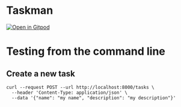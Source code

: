 # Taskman

[![Open in Gitpod](https://gitpod.io/button/open-in-gitpod.svg)](https://gitpod.io/#https://github.com/nbyl/taskman)

# Testing from the command line

## Create a new task

```
curl --request POST --url http://localhost:8000/tasks \
  --header 'Content-Type: application/json' \
  --data '{"name": "my name", "description": "my description"}'
```

